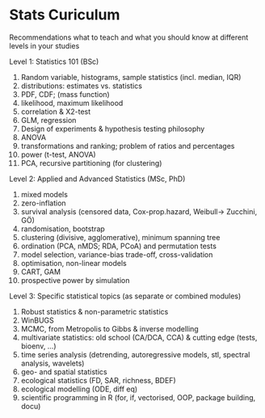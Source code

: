 


# Stats Curiculum 

Recommendations what to teach and what you should know at different levels in your studies

Level 1: Statistics 101 (BSc)
1. Random variable, histograms, sample statistics (incl. median, IQR)
2. distributions: estimates vs. statistics
3. PDF, CDF; (mass function)
4. likelihood, maximum likelihood
5. correlation & X2-test 
6. GLM, regression
7. Design of experiments & hypothesis testing philosophy
8. ANOVA
9. transformations and ranking; problem of ratios and percentages
10. power (t-test, ANOVA)
11. PCA, recursive partitioning (for clustering)


Level 2: Applied and Advanced Statistics (MSc, PhD)
1. mixed models
2. zero-inflation
3. survival analysis (censored data, Cox-prop.hazard, Weibull-> Zucchini, GÖ)
4. randomisation, bootstrap
5. clustering (divisive, agglomerative), minimum spanning tree
6. ordination (PCA, nMDS; RDA, PCoA) and permutation tests
7. model selection, variance-bias trade-off, cross-validation
8. optimisation, non-linear models
9. CART, GAM
10. prospective power by simulation


Level 3: Specific statistical topics (as separate or combined modules)
1. Robust statistics & non-parametric statistics
2. WinBUGS
3. MCMC, from Metropolis to Gibbs & inverse modelling
4. multivariate statistics: old school (CA/DCA, CCA) & cutting edge (tests, bioenv, …)
5. time series analysis (detrending, autoregressive models, stl, spectral analysis, wavelets)
6. geo- and spatial statistics
7. ecological statistics (FD, SAR, richness, BDEF)
8. ecological modelling (ODE, diff eq)
9. scientific programming in R (for, if, vectorised, OOP, package building, docu)


